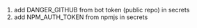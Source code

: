 1. add DANGER_GITHUB from bot token (public repo) in secrets
2. add NPM_AUTH_TOKEN from npmjs in secrets